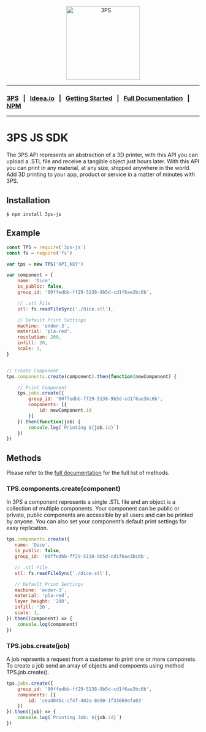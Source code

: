 <p align="center">
  <img width="192" src="https://ideea.io/static/img/3ps.png" alt="3PS">
</p>

---

### [3PS](https://ideea.io/3ps) &nbsp;&nbsp;|&nbsp;&nbsp; [Ideea.io](https://ideea.io) &nbsp;&nbsp;|&nbsp;&nbsp; [Getting Started](https://ideea.io/3ps/getting-started) &nbsp;&nbsp;|&nbsp;&nbsp; [Full Documentation](https://ideea.io/docs/3ps) &nbsp;&nbsp;|&nbsp;&nbsp; [NPM](https://www.npmjs.com/package/3ps-js)

---

# 3PS JS SDK

The 3PS API represents an abstraction of a 3D printer, with this API you can upload a .STL file and receive a tangible object just hours later. With this API you can print in any material, at any size, shipped anywhere in the world. Add 3D printing to your app, product or service in a matter of minutes with 3PS.

## Installation

```
$ npm install 3ps-js
```

## Example

```js
const TPS = require('3ps-js')
const fs = require('fs')

var tps = new TPS('API_KEY')

var component = {
	name: 'Dice',
	is_public: false,
	group_id: '00ffedbb-ff29-5138-9b5d-cd1f6ae3bc6b',

	// .stl File
	stl: fs.readFileSync('./dice.stl'),

	// Default Print Settings
	machine: 'ender-3',
	material: 'pla-red',
	resolution: 200,
	infill: 20,
	scale: 1,
}


// Create Component
tps.components.create(component).then(function(newComponent) {

	// Print Component
	tps.jobs.create({
		group_id: '00ffedbb-ff29-5138-9b5d-cd1f6ae3bc6b',
		components: [{
			id: newComponent.id
		}]
	}).then(function(job) {
		console.log(`Printing ${job.id}`)
	})
})
```

## Methods

Please refer to the [full documentation](https://ideea.io/3ps/docs) for the full list of methods.

### TPS.components.create(component)
In 3PS a component represents a single .STL file and an object is a collection of multiple components. Your component can be public or private, public components are accessible by all users and can be printed by anyone. You can also set your component’s default print settings for easy replication.

```js
tps.components.create({
   name: 'Dice',
   is_public: false,
   group_id: '00ffedbb-ff29-5138-9b5d-cd1f6ae3bc6b',

   // .stl File
   stl: fs.readFileSync('./dice.stl'),

   // Default Print Settings
   machine: 'ender-3',
   material: 'pla-red',
   layer_height: '200',
   infill: '20',
   scale: 1,
}).then((component) => {
	console.log(component)
})
```

### TPS.jobs.create(job)
A job reprsents a request from a customer to print one or more componets. To create a job send an array of objects and compoents using method TPS.job.create().

```js
tps.jobs.create({
	group_id: '00ffedbb-ff29-5138-9b5d-cd1f6ae3bc6b',
	components: [{
		id: 'cead04bc-cf4f-402a-8e90-1f33669efa03'
	}]
}).then((job) => {
	console.log(`Printing Job: ${job.id}`)
})
```
